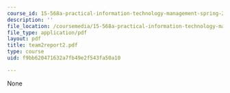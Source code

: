 ```yaml
---
course_id: 15-568a-practical-information-technology-management-spring-2005
description: ''
file_location: /coursemedia/15-568a-practical-information-technology-management-spring-2005/f9bb620471632a7fb49e2f543fa50a10_team2report2.pdf
file_type: application/pdf
layout: pdf
title: team2report2.pdf
type: course
uid: f9bb620471632a7fb49e2f543fa50a10

---
```

None